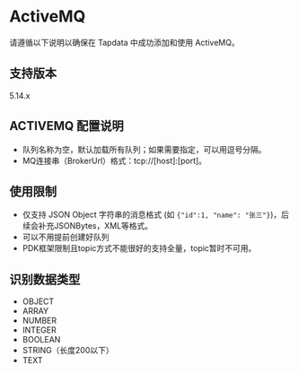 # ActiveMQ


请遵循以下说明以确保在 Tapdata 中成功添加和使用 ActiveMQ。

## 支持版本

5.14.x

## ACTIVEMQ 配置说明

- 队列名称为空，默认加载所有队列；如果需要指定，可以用逗号分隔。
- MQ连接串（BrokerUrl）格式：tcp://[host]:[port]。

## 使用限制

- 仅支持 JSON Object 字符串的消息格式 (如 `{"id":1, "name": "张三"}`)，后续会补充JSONBytes，XML等格式。
- 可以不用提前创建好队列
- PDK框架限制且topic方式不能很好的支持全量，topic暂时不可用。

## 识别数据类型

- OBJECT
- ARRAY
- NUMBER
- INTEGER
- BOOLEAN
- STRING（长度200以下）
- TEXT